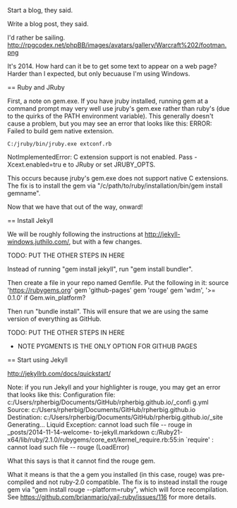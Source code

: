 Start a blog, they said.

Write a blog post, they said.

I'd rather be sailing. http://rpgcodex.net/phpBB/images/avatars/gallery/Warcraft%202/footman.png

It's 2014. How hard can it be to get some text to appear on a web page? Harder than I expected, but only becuause I'm using Windows.

== Ruby and JRuby

First, a note on gem.exe. If you have jruby installed, running gem at a command prompt may very well use jruby's gem.exe rather than ruby's (due to the quirks of the PATH environment variable). This generally doesn't cause a problem, but you may see an error that looks like this:
        ERROR: Failed to build gem native extension.

    C:/jruby/bin/jruby.exe extconf.rb
NotImplementedError: C extension support is not enabled. Pass -Xcext.enabled=tru
e to JRuby or set JRUBY_OPTS.

This occurs because jruby's gem.exe does not support native C extensions. The fix is to install the gem via "/c/path/to/ruby/installation/bin/gem install gemname".

Now that we have that out of the way, onward!

== Install Jekyll

We will be roughly following the instructions at http://jekyll-windows.juthilo.com/, but with a few changes.

TODO: PUT THE OTHER STEPS IN HERE

Instead of running "gem install jekyll", run "gem install bundler".

Then create a file in your repo named Gemfile. Put the following in it:
source 'https://rubygems.org'
gem 'github-pages'
gem 'rouge'
gem 'wdm', '>= 0.1.0' if Gem.win_platform?

Then run "bundle install". This will ensure that we are using the same version of everything as GitHub.

TODO: PUT THE OTHER STEPS IN HERE
- NOTE PYGMENTS IS THE ONLY OPTION FOR GITHUB PAGES

== Start using Jekyll

http://jekyllrb.com/docs/quickstart/

Note: if you run Jekyll and your highlighter is rouge, you may get an error that looks like this:
Configuration file: c:/Users/rpherbig/Documents/GitHub/rpherbig.github.io/_confi
g.yml
            Source: c:/Users/rpherbig/Documents/GitHub/rpherbig.github.io
       Destination: c:/Users/rpherbig/Documents/GitHub/rpherbig.github.io/_site
      Generating...
  Liquid Exception: cannot load such file -- rouge in _posts/2014-11-14-welcome-
to-jekyll.markdown
c:/Ruby21-x64/lib/ruby/2.1.0/rubygems/core_ext/kernel_require.rb:55:in `require'
: cannot load such file -- rouge (LoadError)

What this says is that it cannot find the rouge gem.

What it means is that the a gem you installed (in this case, rouge) was pre-compiled and not ruby-2.0 compatible. The fix is to instead install the rouge gem via "gem install rouge --platform=ruby", which will force recompilation. See https://github.com/brianmario/yajl-ruby/issues/116 for more details.